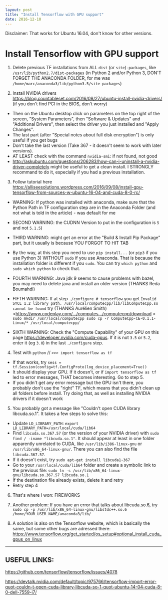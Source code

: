 ```yaml
---
layout: post
title: "Install Tensorflow with GPU support"
date: 2016-12-10
---
```

Disclaimer: That works for Ubuntu 16.04, don't know for other versions.

<h1> Install Tensorflow with GPU support</h1>


1. Delete previous TF installations from ALL `dist` (or `site`)`-packages`, like `/usr/lib/python2.7/dist-packages` (in Python 2 and/or Python 3, DON'T FORGET THE ANACONDA FOLDER, for me was `/home/marc/anaconda3/lib/python3.5/site-packages`)

2. Install NVIDIA drivers <https://blog.countableset.com/2016/08/27/ubuntu-install-nvidia-drivers/> (if you don't find PCI in the BIOS, don't worry)
  * Then on the Ubuntu desktop click on parameters on the top right of the screen, "System Parameters", then "Software & Updates" and "Additional Drivers", then select the driver you just installed and "Apply Changes".
  * The last part (after "Special notes about full disk encryption") is only useful if you get bugs
  * Don't take the last version (Take 367 - it doesn't seem to work with later versions).
  * AT LEAST check with the command `nvidia-smi`: if not found, not good
  * <http://askubuntu.com/questions/206283/how-can-i-uninstall-a-nvidia-driver-completely> might be useful to get a clean install. I STRONGLY recommand to do it, especially if you had a previous installation.


3. Follow tutorial here <https://alliseesolutions.wordpress.com/2016/09/08/install-gpu-tensorflow-from-sources-w-ubuntu-16-04-and-cuda-8-0-rc/>
  * WARNING: If python was installed with anaconda, make sure that the Python Path in TF configuration step are in the Anaconda Folder (and not what is told in the article) - was default for me 
  * SECOND WARNING: the CUDNN Version to put in the configuration is `5` and not `5.1.5`)
  * THIRD WARNING: might get an error at the "Build & Install Pip Package" part, but it usually is because YOU FORGOT TO HIT TAB
  * By the way, at this step you need to use `pip install...` (or `pip3` if you use Python 3) WITHOUT `sudo` if you use Anaconda. That is because the installation folder is different if you `sudo`. You can try `which python` and `sudo which python` to check that.
  * FOURTH WARNING: Java jdk 9 seems to cause problems with bazel, you may need to delete java and install an older version (THANKS Reda Boumahdi)
   * FIFTH WARNING: If at step `./configure # tensorflow` you get
	`Invalid SYCL 1.2 library path. /usr/local/computecpp/lib/libComputeCpp.so cannot be found` try (THANKS Aurélien Smith) <https://www.codeplay.com/.../computes.../computecpp/download >
	```
		sudo mkdir /usr/local/computecpp
		sudo cp -r ComputeCpp-CE-0.1.1-Linux/* /usr/local/computecpp/
	```
	
  * SIXTH WARNING: Check the "Compute Capability" of your GPU on this page <https://developer.nvidia.com/cuda-gpus>. If it is not `3.5` or `5.2`, enter it (eg `3.0`) in the last `./configure` step. 
  
4. Test with `python` // `>>> import tensorflow as tf`
  * If that works, try `sess = tf.Session(config=tf.ConfigProto(log_device_placement=True))`
  * It should display your GPU. If it doesn't, or if `import tensorflow as tf` led to error messages, THAT becomes interesting. Go to step 5.
  * If you didn't get any error message but the GPU isn't there, you probably don't use the "right" TF, which means that you didn't clean up all folders before install. Try doing that, as well as installing NVIDIA drivers if it doesn't work


5. You probably got a message like "Couldn't open CUDA library libcuda.so.1". It takes a few steps to solve this:
  * Update `LD_LIBRARY_PATH`: `export LD_LIBRARY_PATH=/usr/local/cuda/lib64`
  * Find `libcuda.so.367.57` (or the version of your NVIDIA driver) with `sudo find / -iname "libcuda.so.1"`. It should appear at least in one folder apparently unrelated to CUDA, like `/usr/lib/i386-linux-gnu` or `/usr/lib/x86_64-linux-gnu/`. There you can also find the file `libcuda.367.57`.
  * If it doesn't exist, try `sudo apt-get install libcuda1-367`
  * Go to your `/usr/local/cuda/lib64` folder and create a symbolic link to the previous file: 
	`sudo ln -s /usr/lib/x86_64-linux-gnu/libcuda.so.367.57 libcuda.so.1`
  * If the destination file already exists, delete it and retry
  * Retry step 4

6. That's where I won: FIREWORKS

7. Another problem: If you have an error that talks about libcuda.so.6, try `sudo cp -p /usr/lib/x86_64-linux-gnu/libstdc++.so.6 /home/YOUR_USER_NAME/anaconda3/lib/`
 
8. A solution is also on the Tensorflow website, which is basically the same, but some other bugs are adressed there: <https://www.tensorflow.org/get_started/os_setup#optional_install_cuda_gpus_on_linux>


---

## USEFUL LINKS:

<https://github.com/tensorflow/tensorflow/issues/4078>


<https://devtalk.nvidia.com/default/topic/975766/tensorflow-import-error-quot-couldn-t-open-cuda-library-libcuda-so-1-quot-ubuntu-14-04-cuda-8-0-dell-7559-i7/>




